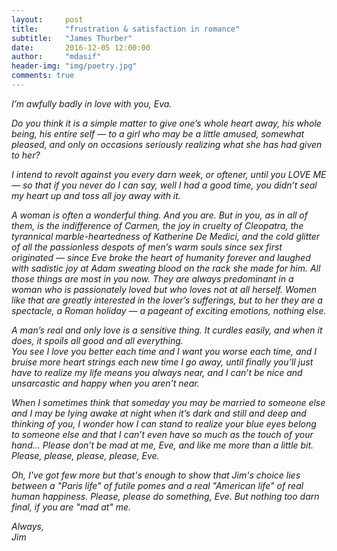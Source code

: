 ```yaml
---
layout:     post
title:      "frustration & satisfaction in romance"
subtitle:   "James Thurber"
date:       2016-12-05 12:00:00
author:     "mdasif"
header-img: "img/poetry.jpg"
comments: true
---
```


<p><i>I’m awfully badly in love with you, Eva.</i></p>
<p>
<i>
Do you think it is a simple matter to give one’s whole heart away, his whole being, his entire self — to a girl who may be a little amused, somewhat pleased, and only on occasions seriously realizing what she has had given to her?<br/>

I intend to revolt against you every darn week, or oftener, until you LOVE ME — so that if you never do I can say, well I had a good time, you didn’t seal my heart up and toss all joy away with it.<br/>

A woman is often a wonderful thing. And you are. But in you, as in all of them, is the indifference of Carmen, the joy in cruelty of Cleopatra, the tyrannical marble-heartedness of Katherine De Medici, and the cold glitter of all the passionless despots of men’s warm souls since sex first originated — since Eve broke the heart of humanity forever and laughed with sadistic joy at Adam sweating blood on the rack she made for him. All those things are most in you now. They are always predominant in a woman who is passionately loved but who loves not at all herself. Women like that are greatly interested in the lover’s sufferings, but to her they are a spectacle, a Roman holiday — a pageant of exciting emotions, nothing else.<br/>
</i>
</p>
<p>
<i>
A man’s real and only love is a sensitive thing. It curdles easily, and when it does, it spoils all good and all everything.<br/>
You see I love you better each time and I want you worse each time, and I bruise more heart strings each new time I go away, until finally you’ll just have to realize my life means you always near, and I can’t be nice and unsarcastic and happy when you aren’t near.
</i>
</p>
<p>
<i>
When I sometimes think that someday you may be married to someone else and I may be lying awake at night when it’s dark and still and deep and thinking of you, I wonder how I can stand to realize your blue eyes belong to someone else and that I can’t even have so much as the touch of your hand… Please don’t be mad at me, Eve, and like me more than a little bit. Please, please, please, please, Eve.
</i>
</p>
<p>
<i>
</i>
</p>
<i>
Oh, I've got few more but that's enough to show that Jim's choice lies between a "Paris life" of futile pomes and a real "American life" of real human happiness. Please, please do something, Eve. But nothing too darn final, if you are "mad at" me.
</i>
<p>
<i>
Always,<br>
Jim
</i>
</p>
